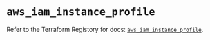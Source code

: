 # `aws_iam_instance_profile`

Refer to the Terraform Registory for docs: [`aws_iam_instance_profile`](https://www.terraform.io/docs/providers/aws/r/iam_instance_profile).
